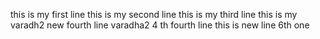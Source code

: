 this is my first line
this is my second line
this is my third line
this is my varadh2 new fourth line
varadha2 4 th fourth line
this is new line 6th one
